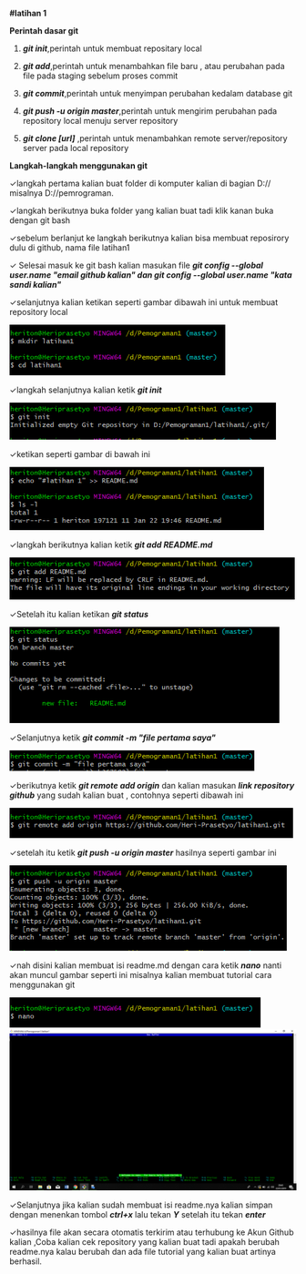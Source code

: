 **#latihan 1**

**Perintah dasar git**

1. ***git init***,perintah untuk membuat repositary local

2. ***git add***,perintah untuk menambahkan file baru , atau perubahan pada file pada staging sebelum proses commit

3. ***git commit***,perintah untuk menyimpan perubahan kedalam database git 

4. ***git push -u origin master***,perintah untuk mengirim perubahan pada repository local menuju server repository

5. ***git clone [url]*** ,perintah untuk menambahkan remote server/repository server pada local repository

**Langkah-langkah menggunakan git**

✓langkah pertama kalian buat folder di komputer kalian di bagian D://
misalnya D://pemrograman.

✓langkah berikutnya buka folder yang kalian buat tadi klik kanan buka dengan git bash

✓sebelum berlanjut ke langkah berikutnya kalian bisa membuat reposirory dulu di github, nama file latihan1

✓ Selesai masuk ke git bash kalian masukan file  ***git config --global user.name "email github kalian"
dan git config --global user.name "kata sandi kalian"***

✓selanjutnya kalian ketikan seperti gambar dibawah ini untuk membuat repository local

<img src="latihan1 langkah pertama.png" alt="latihan1 langkah pertama.png"/>

✓langkah selanjutnya kalian ketik  ***git init***

<img src="latihan1 langkah kedua.png" alt="latihan1 langkah kedua.png"/>

✓ketikan seperti gambar di bawah ini

<img src="latihan1 langkah ketiga dan keempat.png" alt="latihan1 langkah ketiga dan keempat.png"/>

✓langkah berikutnya kalian ketik  ***git add README.md***

<img src="latihan1 langkah kelima.png" alt="latihan1 langkah kelima.png"/>

✓Setelah itu kalian ketikan ***git status***

<img src="latihan1 langkah keenam.png" alt="latihan1 langkah keenam.png"/>

✓Selanjutnya ketik ***git commit -m "file pertama saya"***

<img src="latihan1 langkah ketujuh.png" alt="latihan1 langkah ketujuh"/>

✓berikutnya ketik ***git remote add origin*** dan kalian masukan ***link repository github*** yang sudah kalian buat , contohnya seperti dibawah ini

<img src="latihan1 langkah kedelapan.png" alt="latihan1 langkah kedelapan.png"/>

✓setelah itu ketik ***git push -u origin master*** hasilnya seperti gambar ini

<img src="latihan1 langkah kesembilan.png" alt="latihan1 langkah kesembilan.png"/>

✓nah disini kalian membuat isi readme.md dengan cara ketik
***nano*** nanti akan muncul gambar seperti ini misalnya kalian membuat tutorial cara menggunakan git

<img src="latihan1 langkah ke10.png" alt="latihan1 langkah ke10.png"/>

<img src="latihan1 langkah ke13.png" alt="latihan1 langkah ke13.png"/>

✓Selanjutnya jika kalian sudah membuat isi readme.nya kalian simpan dengan menenkan tombol ***ctrl+x*** lalu tekan ***Y*** setelah itu tekan ***enter***

✓hasilnya file akan secara otomatis terkirim atau terhubung ke Akun Github kalian ,Coba kalian cek repository yang kalian buat tadi apakah berubah readme.nya kalau berubah dan ada file tutorial yang kalian buat artinya berhasil.
